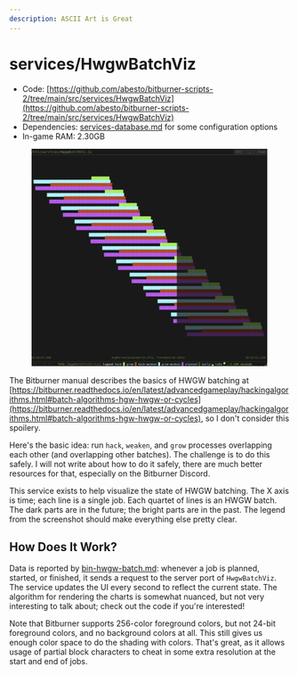 ```yaml
---
description: ASCII Art is Great
---
```


# services/HwgwBatchViz

* Code: [https://github.com/abesto/bitburner-scripts-2/tree/main/src/services/HwgwBatchViz](https://github.com/abesto/bitburner-scripts-2/tree/main/src/services/HwgwBatchViz)
* Dependencies: [services-database.md](services-database.md "mention") for some configuration options
* In-game RAM: 2.30GB

<figure><img src="../.gitbook/assets/image (2).png" alt=""><figcaption></figcaption></figure>

The Bitburner manual describes the basics of HWGW batching at [https://bitburner.readthedocs.io/en/latest/advancedgameplay/hackingalgorithms.html#batch-algorithms-hgw-hwgw-or-cycles](https://bitburner.readthedocs.io/en/latest/advancedgameplay/hackingalgorithms.html#batch-algorithms-hgw-hwgw-or-cycles), so I don't consider this spoilery.

Here's the basic idea: run `hack`, `weaken`, and `grow` processes overlapping each other (and overlapping other batches). The challenge is to do this safely. I will not write about how to do it safely, there are much better resources for that, especially on the Bitburner Discord.

This service exists to help visualize the state of HWGW batching. The X axis is time; each line is a single job. Each quartet of lines is an HWGW batch. The dark parts are in the future; the bright parts are in the past. The legend from the screenshot should make everything else pretty clear.

## How Does It Work?

Data is reported by [bin-hwgw-batch.md](../other-binaries/bin-hwgw-controller/bin-hwgw-batch.md "mention"): whenever a job is planned, started, or finished, it sends a request to the server port of `HwgwBatchViz`. The service updates the UI every second to reflect the current state. The algorithm for rendering the charts is somewhat nuanced, but not very interesting to talk about; check out the code if you're interested!

Note that Bitburner supports 256-color foreground colors, but not 24-bit foreground colors, and no background colors at all. This still gives us enough color space to do the shading with colors. That's great, as it allows usage of partial block characters to cheat in some extra resolution at the start and end of jobs.
